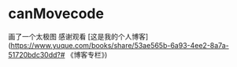 # canMovecode
画了一个太极图
感谢观看
[这是我的个人博客](https://www.yuque.com/books/share/53ae565b-6a93-4ee2-8a7a-51720bdc30dd?# 《博客专栏》)
